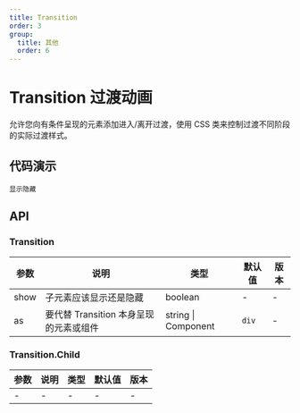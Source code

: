 ```yaml
---
title: Transition
order: 3
group:
  title: 其他
  order: 6
---
```


# Transition 过渡动画

允许您向有条件呈现的元素添加进入/离开过渡，使用 CSS 类来控制过渡不同阶段的实际过渡样式。

## 代码演示

<!-- prettier-ignore -->
<code src="./demo/basic.tsx" >显示隐藏</code>

## API

### Transition

| 参数 | 说明                                   | 类型                | 默认值 | 版本 |
| ---- | -------------------------------------- | ------------------- | ------ | ---- |
| show | 子元素应该显示还是隐藏                 | boolean             | -      | -    |
| as   | 要代替 Transition 本身呈现的元素或组件 | string \| Component | `div`  | -    |

### Transition.Child

| 参数 | 说明 | 类型 | 默认值 | 版本 |
| ---- | ---- | ---- | ------ | ---- |
| -    | -    | -    | -      | -    |
